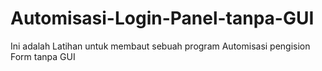 # Automisasi-Login-Panel-tanpa-GUI
Ini adalah Latihan untuk membaut sebuah program Automisasi pengision Form tanpa GUI
